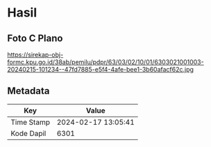 # Hasil

## Foto C Plano

https://sirekap-obj-formc.kpu.go.id/38ab/pemilu/pdpr/63/03/02/10/01/6303021001003-20240215-101234--47fd7885-e5f4-4afe-bee1-3b60afacf62c.jpg


## Metadata

| Key        | Value               |
| ---------- | ------------------- |
| Time Stamp | 2024-02-17 13:05:41 |
| Kode Dapil | 6301                |



